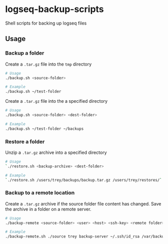 # logseq-backup-scripts

Shell scripts for backing up logseq files

## Usage

### Backup a folder

Create a `.tar.gz` file into the `tmp` directory

```bash
# Usage
./backup.sh <source-folder>
```

```bash
# Example
./backup.sh ~/test-folder
```

Create a `.tar.gz` file into the a specified directory

```bash
# Usage
./backup.sh <source-folder> <dest-folder>
```

```bash
# Example
./backup.sh ~/test-folder ~/backups
```

### Restore a folder

Unzip a `.tar.gz` archive into a specified directory

```bash
# Usage
`./restore.sh <backup-archive> <dest-folder>
```

```bash
# Example
`./restore.sh /users/trey/backups/backup.tar.gz /users/trey/restores/`
```

### Backup to a remote location

Create a `.tar.gz` archive if the source folder file content has changed. Save the archive in a folder on a remote server.

```bash
# Usage
./backup-remote <source-folder> <user> <host> <ssh-key> <remote folder>
```

```bash
# Example
./backup-remote.sh ./source trey backup-server ~/.ssh/id_rsa /var/backups
```
